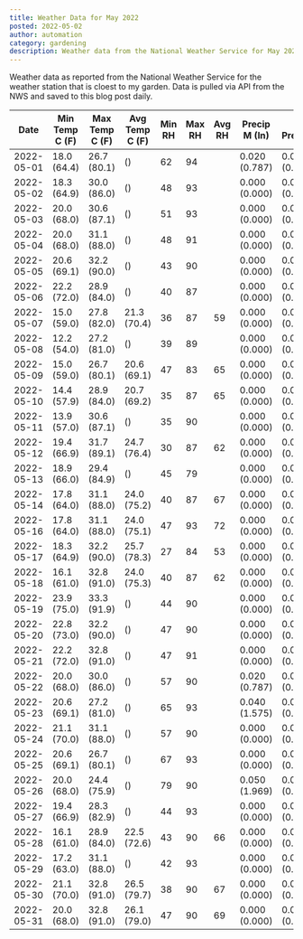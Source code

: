 ```yaml
---
title: Weather Data for May 2022
posted: 2022-05-02
author: automation
category: gardening
description: Weather data from the National Weather Service for May 2022
---
```


Weather data as reported from the National Weather Service for the weather station 
that is cloest to my garden. Data is pulled via API from the NWS and saved to this 
blog post daily.

|Date|Min Temp C (F)|Max Temp C (F)|Avg Temp C (F)|Min RH|Max RH|Avg RH|Precip M (In)|Avg Precip/Hr|
|---|---|---|---|---|---|---|---|---|
|2022-05-01|18.0 (64.4)|26.7 (80.1)| ()|62|94||0.020 (0.787)|0.015 (0.015)|
|2022-05-02|18.3 (64.9)|30.0 (86.0)| ()|48|93||0.000 (0.000)|0.000 (0.000)|
|2022-05-03|20.0 (68.0)|30.6 (87.1)| ()|51|93||0.000 (0.000)|0.000 (0.000)|
|2022-05-04|20.0 (68.0)|31.1 (88.0)| ()|48|91||0.000 (0.000)|0.000 (0.000)|
|2022-05-05|20.6 (69.1)|32.2 (90.0)| ()|43|90||0.000 (0.000)|0.000 (0.000)|
|2022-05-06|22.2 (72.0)|28.9 (84.0)| ()|40|87||0.000 (0.000)|0.000 (0.000)|
|2022-05-07|15.0 (59.0)|27.8 (82.0)|21.3 (70.4)|36|87|59|0.000 (0.000)|0.000 (0.000)|
|2022-05-08|12.2 (54.0)|27.2 (81.0)| ()|39|89||0.000 (0.000)|0.000 (0.000)|
|2022-05-09|15.0 (59.0)|26.7 (80.1)|20.6 (69.1)|47|83|65|0.000 (0.000)|0.000 (0.000)|
|2022-05-10|14.4 (57.9)|28.9 (84.0)|20.7 (69.2)|35|87|65|0.000 (0.000)|0.000 (0.000)|
|2022-05-11|13.9 (57.0)|30.6 (87.1)| ()|35|90||0.000 (0.000)|0.000 (0.000)|
|2022-05-12|19.4 (66.9)|31.7 (89.1)|24.7 (76.4)|30|87|62|0.000 (0.000)|0.000 (0.000)|
|2022-05-13|18.9 (66.0)|29.4 (84.9)| ()|45|79||0.000 (0.000)|0.000 (0.000)|
|2022-05-14|17.8 (64.0)|31.1 (88.0)|24.0 (75.2)|40|87|67|0.000 (0.000)|0.000 (0.000)|
|2022-05-16|17.8 (64.0)|31.1 (88.0)|24.0 (75.1)|47|93|72|0.000 (0.000)|0.000 (0.000)|
|2022-05-17|18.3 (64.9)|32.2 (90.0)|25.7 (78.3)|27|84|53|0.000 (0.000)|0.000 (0.000)|
|2022-05-18|16.1 (61.0)|32.8 (91.0)|24.0 (75.3)|40|87|62|0.000 (0.000)|0.000 (0.000)|
|2022-05-19|23.9 (75.0)|33.3 (91.9)| ()|44|90||0.000 (0.000)|0.000 (0.000)|
|2022-05-20|22.8 (73.0)|32.2 (90.0)| ()|47|90||0.000 (0.000)|0.000 (0.000)|
|2022-05-21|22.2 (72.0)|32.8 (91.0)| ()|47|91||0.000 (0.000)|0.000 (0.000)|
|2022-05-22|20.0 (68.0)|30.0 (86.0)| ()|57|90||0.020 (0.787)|0.029 (0.029)|
|2022-05-23|20.6 (69.1)|27.2 (81.0)| ()|65|93||0.040 (1.575)|0.035 (0.035)|
|2022-05-24|21.1 (70.0)|31.1 (88.0)| ()|57|90||0.000 (0.000)|0.000 (0.000)|
|2022-05-25|20.6 (69.1)|26.7 (80.1)| ()|67|93||0.000 (0.000)|0.000 (0.000)|
|2022-05-26|20.0 (68.0)|24.4 (75.9)| ()|79|90||0.050 (1.969)|0.048 (0.048)|
|2022-05-27|19.4 (66.9)|28.3 (82.9)| ()|44|93||0.000 (0.000)|0.000 (0.000)|
|2022-05-28|16.1 (61.0)|28.9 (84.0)|22.5 (72.6)|43|90|66|0.000 (0.000)|0.000 (0.000)|
|2022-05-29|17.2 (63.0)|31.1 (88.0)| ()|42|93||0.000 (0.000)|0.000 (0.000)|
|2022-05-30|21.1 (70.0)|32.8 (91.0)|26.5 (79.7)|38|90|67|0.000 (0.000)|0.000 (0.000)|
|2022-05-31|20.0 (68.0)|32.8 (91.0)|26.1 (79.0)|47|90|69|0.000 (0.000)|0.000 (0.000)|
